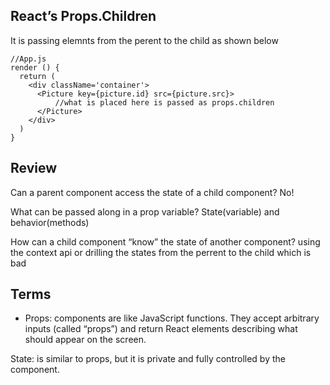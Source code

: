 ## React’s Props.Children

It is passing elemnts from the perent to the child as shown below

```
//App.js
render () {
  return (
    <div className='container'>
      <Picture key={picture.id} src={picture.src}>
          //what is placed here is passed as props.children
      </Picture>
    </div>
  )
}
```

## Review

Can a parent component access the state of a child component? No!

What can be passed along in a prop variable? State(variable) and behavior(methods)

How can a child component “know” the state of another component? using the context api or drilling the states from the perrent to the child which is bad

## Terms

- Props: components are like JavaScript functions. They accept arbitrary inputs (called “props”) and return React elements describing what should appear on the screen.

State: is similar to props, but it is private and fully controlled by the component.
